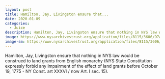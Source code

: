 ```yaml
---
layout: post
title: Hamilton, Jay, Livingston ensure that...
date: 2020-01-09
categories: 
  - Juice
description: Hamilton, Jay, Livingston ensure that nothing in NYS law would be construed to land grants from English monarchy (NYS State Constitution expressly forbid any impairment of the effect of land grants before October 19, 1775 - NY Const. art XXXVI / now Art. I sec. 15).
image: https://www.nysarchivestrust.org/application/files/8115/3606/9741/NYS_Constitution.PNG
image-sm: https://www.nysarchivestrust.org/application/files/8115/3606/9741/NYS_Constitution.PNG
---
```

Hamilton, Jay, Livingston ensure that nothing in NYS law would be construed to land grants from English monarchy (NYS State Constitution expressly forbid any impairment of the effect of land grants before October 19, 1775 - NY Const. art XXXVI / now Art. I sec. 15).